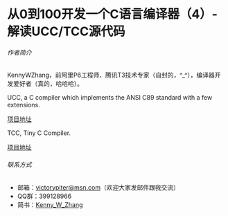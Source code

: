 # 从0到100开发一个C语言编译器（4）- 解读UCC/TCC源代码

###### 作者简介

KennyWZhang，前阿里P6工程师、腾讯T3技术专家（自封的，^_^），编译器开发爱好者（真的，哈哈哈）。

UCC, a C compiler which implements the ANSI C89 standard with a few extensions.

[项目地址](http://ucc.sourceforge.net/)

TCC, Tiny C Compiler.

[项目地址](http://bellard.org/tcc/)

###### 联系方式

* 邮箱：victorypiter@msn.com（欢迎大家发邮件跟我交流）
* QQ群：399128966
* 简书：[Kenny_W_Zhang](http://www.jianshu.com/users/fcfa0c6182e4)
